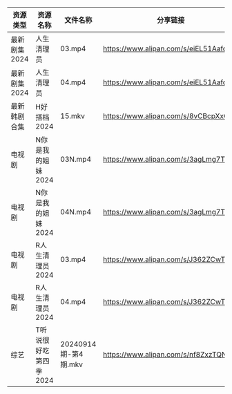 | 资源类型     | 资源名称          | 文件名称              | 分享链接                                 | 更新时间                |
| -------- | ------------- | ----------------- | ------------------------------------ | ------------------- |
| 最新剧集2024 | 人生清理员         | 03.mp4            | https://www.alipan.com/s/eiEL51AafdV | 2024-09-15 08:10:21 |
| 最新剧集2024 | 人生清理员         | 04.mp4            | https://www.alipan.com/s/eiEL51AafdV | 2024-09-15 08:10:20 |
| 最新韩剧合集   | H好搭档2024      | 15.mkv            | https://www.alipan.com/s/8vCBcpXxGp9 | 2024-09-15 00:05:57 |
| 电视剧      | N你是我的姐妹2024   | 03N.mp4           | https://www.alipan.com/s/3agLmg7TdG2 | 2024-09-15 00:06:40 |
| 电视剧      | N你是我的姐妹2024   | 04N.mp4           | https://www.alipan.com/s/3agLmg7TdG2 | 2024-09-15 00:06:39 |
| 电视剧      | R人生清理员2024    | 03.mp4            | https://www.alipan.com/s/J362ZCwTHEc | 2024-09-15 08:06:36 |
| 电视剧      | R人生清理员2024    | 04.mp4            | https://www.alipan.com/s/J362ZCwTHEc | 2024-09-15 08:06:36 |
| 综艺       | T听说很好吃第四季2024 | 20240914期-第4期.mkv | https://www.alipan.com/s/nf8ZxzTQNmB | 2024-09-15 08:08:59 |
